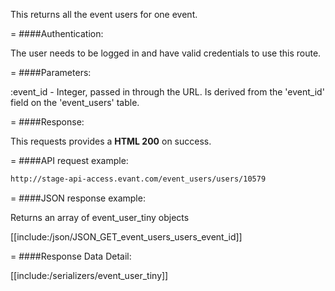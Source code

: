 <!-- --- title: GET /event_users/users/:event_id -->

This returns all the event users for one event.

=
####Authentication:

The user needs to be logged in and have valid credentials to use this route.

=
####Parameters:

:event_id - Integer, passed in through the URL. Is derived from the 'event_id' field on the 'event_users' table.

=
####Response:

This requests provides a <strong>HTML 200</strong> on success.

=
####API request example:
```html
http://stage-api-access.evant.com/event_users/users/10579
```

=
####JSON response example:

Returns an array of event_user_tiny objects

[[include:/json/JSON_GET_event_users_users_event_id]]

=
####Response Data Detail:

[[include:/serializers/event_user_tiny]]